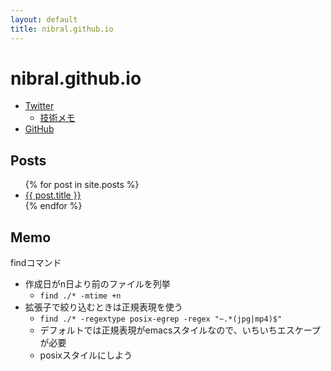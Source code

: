 ```yaml
---
layout: default
title: nibral.github.io
---
```


nibral.github.io
====

- [Twitter](https://twitter.com/_nibral)
    - [技術メモ](http://twilog.org/_nibral/search?word=%E3%80%90%E3%83%A1%E3%83%A2%E3%80%91&ao=a)
- [GitHub](https://github.com/nibral)

Posts
----

<ul>
  {% for post in site.posts %}
    <li>
      <a href="{{ post.url }}">{{ post.title }}</a>
    </li>
  {% endfor %}
</ul>

Memo
----

findコマンド

- 作成日がn日より前のファイルを列挙
    - `find ./* -mtime +n`
- 拡張子で絞り込むときは正規表現を使う
	- `find ./* -regextype posix-egrep -regex "~.*(jpg|mp4)$"`
	- デフォルトでは正規表現がemacsスタイルなので、いちいちエスケープが必要
	- posixスタイルにしよう
